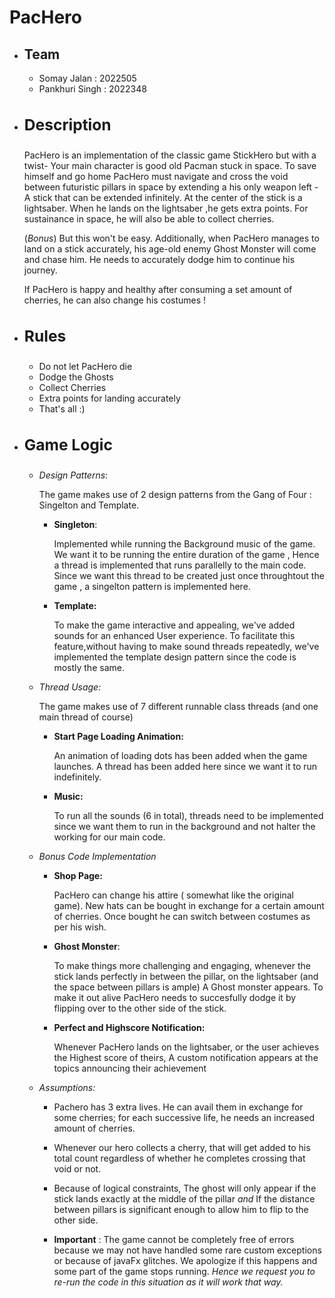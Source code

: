 <h1>PacHero </h1>

- **Team**
    -
    - Somay Jalan : 2022505
    - Pankhuri Singh : 2022348

- **<h3>Description</h3>**
    - 
    
    PacHero is an implementation of the classic game StickHero but with a twist- Your main character is good old Pacman stuck in space. To save himself and go home PacHero must navigate and cross the void between futuristic pillars in space by extending a his only weapon left - A stick that can be extended infinitely. At the center of the stick is a lightsaber. When he lands on the lightsaber ,he gets extra points. For sustainance in space, he will also be able to collect cherries.

    (*Bonus*) But this won't be easy. Additionally, when PacHero manages to land on a stick accurately, his age-old enemy Ghost Monster will come and chase him. He needs to accurately dodge him to continue his journey. 

    If PacHero is happy and healthy after consuming a set amount of cherries, he can also change his costumes !

- **<h3>Rules</h3>**
    - 

    - Do not let PacHero die
    - Dodge the Ghosts
    - Collect Cherries
    - Extra points for landing accurately
    - That's all :) 

- **<h3>Game Logic</h3>**
    - 

    - *Design Patterns*:

        The game makes use of 2 design patterns from the Gang of Four : Singelton and Template.

        - **Singleton**: 
        
            Implemented while running the Background music of the game. We want it to be running the entire duration of the game , Hence a thread is implemented that runs parallelly to the main code. Since we want this thread to be created just once throughtout the game , a singelton pattern is implemented here.

        - **Template:**

            To make the game interactive and appealing, we've added sounds for an enhanced User experience. To facilitate this feature,without having to make sound threads repeatedly, we've implemented the template design pattern since the code is mostly the same.

    - *Thread Usage:*

        The game makes use of 7 different runnable class threads (and one main thread of course)

        - **Start Page Loading Animation:**

            An animation of loading dots has been added when the game launches. A thread has been added here since we want it to run indefinitely. 

        - **Music:**

            To run all the sounds (6 in total), threads need to be implemented since we want them to run  in the background and not halter the working for our main code.

    - *Bonus Code Implementation*

        - **Shop Page:**

            PacHero can change his attire ( somewhat like the original game). New hats can be bought in exchange for a certain amount of cherries. Once bought he can switch between costumes as per his wish. 

        - **Ghost Monster**:

            To make things more challenging and engaging, whenever the stick lands perfectly in between the pillar, on the lightsaber (and the space between pillars is ample) A Ghost monster appears. To make it out alive PacHero needs to succesfully dodge it by flipping over to the other side of the stick.

        - **Perfect and Highscore Notification:** 

            Whenever PacHero lands on the lightsaber, or the user achieves the Highest score of theirs, A custom notification appears at the topics announcing their achievement 

    - *Assumptions:*
        - Pachero has 3 extra lives. He can avail them in exchange for some cherries; for each successive life, he needs an increased amount of cherries. 

        - Whenever our hero collects a cherry, that will get added to his total count regardless of whether he completes crossing that void or not.

        - Because of logical constraints, The ghost will only appear if the stick lands exactly at the middle of the pillar *and* If the distance between pillars is significant enough to allow him to flip to the other side.

        - **Important** : The game cannot be completely free of errors because we may not have handled some rare custom exceptions or because of javaFx glitches. We apologize if this happens and some part of the game stops running. *Hence we request you to re-run the code in this situation as it will work that way.*




